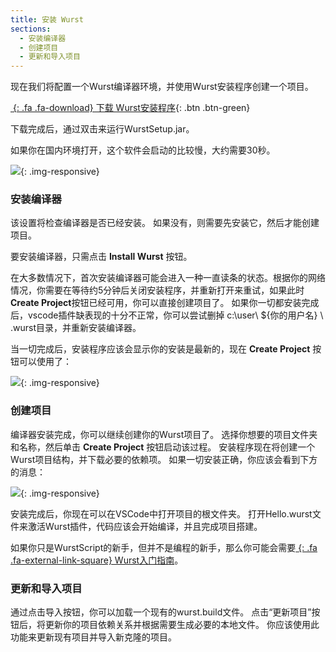 ```yaml
---
title: 安装 Wurst
sections:
  - 安装编译器
  - 创建项目
  - 更新和导入项目
---
```


现在我们将配置一个Wurst编译器环境，并使用Wurst安装程序创建一个项目。

[*&nbsp;*{: .fa .fa-download} 下载 Wurst安装程序](https://peeeq.de/hudson/job/WurstSetup/lastSuccessfulBuild/artifact/downloads/WurstSetup.jar){: .btn .btn-green}

下载完成后，通过双击来运行WurstSetup.jar。

如果你在国内环境打开，这个软件会启动的比较慢，大约需要30秒。

![](/assets/images/setup/WurstSetup.png){: .img-responsive}

### 安装编译器

该设置将检查编译器是否已经安装。 如果没有，则需要先安装它，然后才能创建项目。

要安装编译器，只需点击 **Install Wurst** 按钮。

在大多数情况下，首次安装编译器可能会进入一种一直读条的状态。根据你的网络情况，你需要在等待约5分钟后关闭安装程序，并重新打开来重试，如果此时**Create Project**按钮已经可用，你可以直接创建项目了。
如果你一切都安装完成后，vscode插件缺表现的十分不正常，你可以尝试删掉 c:\user\ ${你的用户名} \ .wurst目录，并重新安装编译器。

当一切完成后，安装程序应该会显示你的安装是最新的，现在 **Create Project** 按钮可以使用了：

![](/assets/images/setup/WurstInstallDone.png){: .img-responsive}

### 创建项目

编译器安装完成，你可以继续创建你的Wurst项目了。
选择你想要的项目文件夹和名称，然后单击 **Create Project** 按钮启动该过程。
安装程序现在将创建一个Wurst项目结构，并下载必要的依赖项。
如果一切安装正确，你应该会看到下方的消息：

![](/assets/images/setup/ProjectSetupDone.png){: .img-responsive}

安装完成后，你现在可以在VSCode中打开项目的根文件夹。
打开Hello.wurst文件来激活Wurst插件，代码应该会开始编译，并且完成项目搭建。

如果你只是WurstScript的新手，但并不是编程的新手，那么你可能会需要[*&nbsp;*{: .fa .fa-external-link-square} Wurst入门指南](tutorials/wurstbeginner.html)。

### 更新和导入项目

通过点击导入按钮，你可以加载一个现有的wurst.build文件。
点击“更新项目”按钮后，将更新你的项目依赖关系并根据需要生成必要的本地文件。
你应该使用此功能来更新现有项目并导入新克隆的项目。
